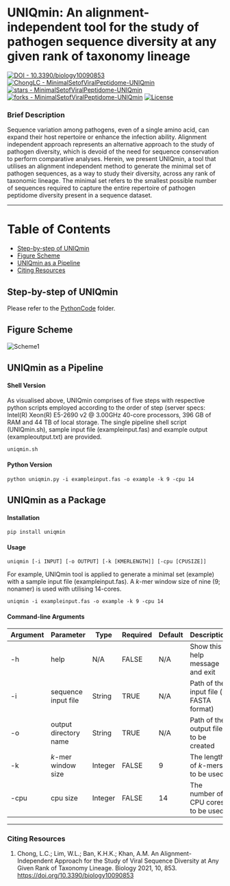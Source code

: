 # **UNIQmin: An alignment-independent tool for the study of pathogen sequence diversity at any given rank of taxonomy lineage**

[![DOI - 10.3390/biology10090853](https://img.shields.io/badge/DOI-10.3390%2Fbiology10090853-2ea44f)](https://doi.org/10.3390/biology10090853)
[![ChongLC - MinimalSetofViralPeptidome-UNIQmin](https://img.shields.io/static/v1?label=ChongLC&message=UNIQmin&color=blue&logo=github)](https://github.com/ChongLC/MinimalSetofViralPeptidome-UNIQmin)
[![stars - MinimalSetofViralPeptidome-UNIQmin](https://img.shields.io/github/stars/ChongLC/MinimalSetofViralPeptidome-UNIQmin?style=social)](https://github.com/ChongLC/MinimalSetofViralPeptidome-UNIQmin)
[![forks - MinimalSetofViralPeptidome-UNIQmin](https://img.shields.io/github/forks/ChongLC/MinimalSetofViralPeptidome-UNIQmin?style=social)](https://github.com/ChongLC/MinimalSetofViralPeptidome-UNIQmin)
[![License](https://img.shields.io/badge/License-MIT-blue)](#license)

### Brief Description
Sequence variation among pathogens, even of a single amino acid, can expand their host repertoire or enhance the infection ability. Alignment independent approach represents an alternative approach to the study of pathogen diversity, which is devoid of the need for sequence conservation to perform comparative analyses. Herein, we present UNIQmin, a tool that utilises an alignment independent method to generate the minimal set of pathogen sequences, as a way to study their diversity, across any rank of taxonomic lineage. The minimal set refers to the smallest possible number of sequences required to capture the entire repertoire of pathogen peptidome diversity present in a sequence dataset.

---
Table of Contents
====================
- [Step-by-step of UNIQmin](https://github.com/ChongLC/MinimalSetofViralPeptidome-UNIQmin/tree/master/PythonCode)
- [Figure Scheme](#figure-scheme)
- [UNIQmin as a Pipeline](#uniqmin-as-a-pipeline)
- [Citing Resources](#citing-resources)

## Step-by-step of UNIQmin
Please refer to the [PythonCode](https://github.com/ChongLC/MinimalSetofViralPeptidome-UNIQmin/tree/master/PythonScript) folder. 

## Figure Scheme
![Scheme1](https://user-images.githubusercontent.com/51225708/134200760-f70d72ee-0fac-4535-aa3e-61fd8dd1a69f.png)

## UNIQmin as a Pipeline

#### Shell Version
As visualised above, UNIQmin comprises of five steps with respective python scripts employed according to the order of step (server specs: Intel(R) Xeon(R) E5-2690 v2 @ 3.00GHz 40-core processors, 396 GB of RAM and 44 TB of local storage. The single pipeline shell script (UNIQmin.sh), sample input file (exampleinput.fas) and example output (exampleoutput.txt) are provided. 

`uniqmin.sh`

#### Python Version
`python uniqmin.py -i exampleinput.fas -o example -k 9 -cpu 14`

## UNIQmin as a Package

#### Installation
`pip install uniqmin`

#### Usage
`uniqmin [-i INPUT] [-o OUTPUT] [-k [KMERLENGTH]] [-cpu [CPUSIZE]]`

For example, UNIQmin tool is applied to generate a minimal set (example) with a sample input file (exampleinput.fas). A *k*-mer window size of nine (9; nonamer) is used with utilising 14-cores. 

`uniqmin -i exampleinput.fas -o example -k 9 -cpu 14`

#### Command-line Arguments
| Argument 	| Parameter              | Type    	| Required | Default 	| Description                                |           
|----------	|----------------------- |---------	|----------|----------|------------------------------------------  |
| -h       	| help                   | N/A     	|FALSE	   | N/A     	| Show this help message and exit            |
| -i       	| sequence input file    | String  	|TRUE	     | N/A     	| Path of the input file (in FASTA format)   |
| -o       	| output directory name  | String  	|TRUE      | N/A     	| Path of the output file to be created      |
| -k        | *k*-mer window size    | Integer 	|FALSE     | 9       	| The length of *k*-mers to be used          |
| -cpu      | cpu size               | Integer 	|FALSE     | 14       | The number of CPU cores to be used         |

---
### Citing Resources
1. Chong, L.C.; Lim, W.L.; Ban, K.H.K.; Khan, A.M. An Alignment-Independent Approach for the Study of Viral Sequence Diversity at Any Given Rank of Taxonomy Lineage. Biology 2021, 10, 853. https://doi.org/10.3390/biology10090853
